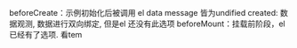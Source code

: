 beforeCreate：示例初始化后被调用 el data message 皆为undified
created: 数据观测, 数据进行双向绑定, 但是el 还没有此选项
beforeMount：挂载前阶段，el 已经有了选项. 看tem

<!--stackedit_data:
eyJoaXN0b3J5IjpbLTE5NzcxNTg5MSwtNTQ1NDQxMjM4LC0yMD
g4NzQ2NjEyXX0=
-->
